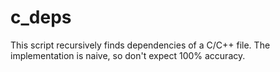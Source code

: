 # c_deps
This script recursively finds dependencies of a C/C++ file.
The implementation is naive, so don't expect 100% accuracy.
